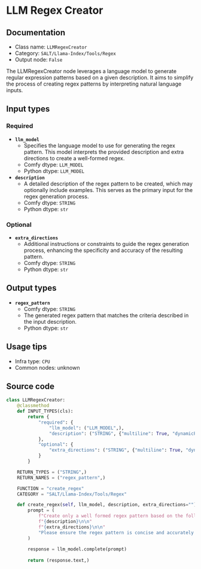 # LLM Regex Creator
## Documentation
- Class name: `LLMRegexCreator`
- Category: `SALT/Llama-Index/Tools/Regex`
- Output node: `False`

The LLMRegexCreator node leverages a language model to generate regular expression patterns based on a given description. It aims to simplify the process of creating regex patterns by interpreting natural language inputs.
## Input types
### Required
- **`llm_model`**
    - Specifies the language model to use for generating the regex pattern. This model interprets the provided description and extra directions to create a well-formed regex.
    - Comfy dtype: `LLM_MODEL`
    - Python dtype: `LLM_MODEL`
- **`description`**
    - A detailed description of the regex pattern to be created, which may optionally include examples. This serves as the primary input for the regex generation process.
    - Comfy dtype: `STRING`
    - Python dtype: `str`
### Optional
- **`extra_directions`**
    - Additional instructions or constraints to guide the regex generation process, enhancing the specificity and accuracy of the resulting pattern.
    - Comfy dtype: `STRING`
    - Python dtype: `str`
## Output types
- **`regex_pattern`**
    - Comfy dtype: `STRING`
    - The generated regex pattern that matches the criteria described in the input description.
    - Python dtype: `str`
## Usage tips
- Infra type: `CPU`
- Common nodes: unknown


## Source code
```python
class LLMRegexCreator:
    @classmethod
    def INPUT_TYPES(cls):
        return {
            "required": {
                "llm_model": ("LLM_MODEL",),
                "description": ("STRING", {"multiline": True, "dynamicPrompts": False, "placeholder": "Describe regex pattern to create, optionally provide example"}),
            },
            "optional": {
                "extra_directions": ("STRING", {"multiline": True, "dynamicPrompts": False, "placeholder": "Extra directions for the LLM to follow..."}),
            }
        }

    RETURN_TYPES = ("STRING",)
    RETURN_NAMES = ("regex_pattern",)

    FUNCTION = "create_regex"
    CATEGORY = "SALT/Llama-Index/Tools/Regex"

    def create_regex(self, llm_model, description, extra_directions=""):
        prompt = (
            f"Create only a well formed regex pattern based on the following description:\n\n"
            f"{description}\n\n"
            f"{extra_directions}\n\n"
            "Please ensure the regex pattern is concise and accurately matches the described criteria."
        )
        
        response = llm_model.complete(prompt)
        
        return (response.text,)

```
